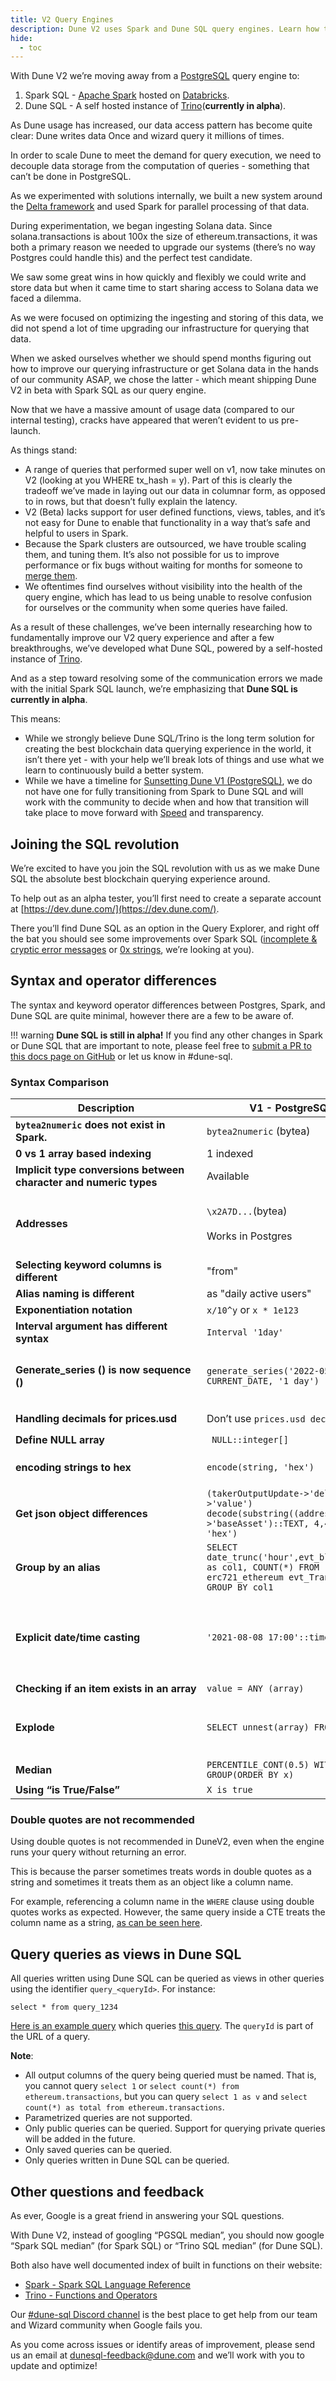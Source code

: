 ```yaml
---
title: V2 Query Engines
description: Dune V2 uses Spark and Dune SQL query engines. Learn how they work here!
hide:
  - toc
---
```


With Dune V2 we’re moving away from a [PostgreSQL](https://www.postgresql.org/) query engine to:

1. Spark SQL - [Apache Spark](https://www.databricks.com/glossary/what-is-apache-spark) hosted on [Databricks](https://docs.databricks.com/getting-started/introduction/index.html).
2. Dune SQL - A self hosted instance of [Trino](https://trino.io/)(**currently in alpha**). 

As Dune usage has increased, our data access pattern has become quite clear: Dune writes data Once and wizard query it millions of times.

In order to scale Dune to meet the demand for query execution, we need to decouple data storage from the computation of queries - something that can’t be done in PostgreSQL.

As we experimented with solutions internally, we built a new system around the [Delta framework](https://delta.io/) and used Spark for parallel processing of that data.

During experimentation, we began ingesting Solana data. Since solana.transactions is about 100x the size of ethereum.transactions, it was both a primary reason we needed to upgrade our systems (there’s no way Postgres could handle this) and the perfect test candidate.

We saw some great wins in how quickly and flexibly we could write and store data but when it came time to start sharing access to Solana data we faced a dilemma.

As we were focused on optimizing the ingesting and storing of this data, we did not spend a lot of time upgrading our infrastructure for querying that data.

When we asked ourselves whether we should spend months figuring out how to improve our querying infrastructure or get Solana data in the hands of our community ASAP, we chose the latter - which meant shipping Dune V2 in beta with Spark SQL as our query engine.

Now that we have a massive amount of usage data (compared to our internal testing), cracks have appeared that weren’t evident to us pre-launch.

As things stand:

* A range of queries that performed super well on v1, now take minutes on V2 (looking at you WHERE tx_hash = y). Part of this is clearly the tradeoff we’ve made in laying out our data in columnar form, as opposed to in rows, but that doesn’t fully explain the latency.
* V2 (Beta) lacks support for user defined functions, views, tables, and it’s not easy for Dune to enable that functionality in a way that’s safe and helpful to users in Spark.
* Because the Spark clusters are outsourced, we have trouble scaling them, and tuning them. It’s also not possible for us to improve performance or fix bugs without waiting for months for someone to [merge them](https://github.com/delta-io/delta/pull/1210).
* We oftentimes find ourselves without visibility into the health of the query engine, which has lead to us being unable to resolve confusion for ourselves or the community when some queries have failed.

As a result of these challenges, we’ve been internally researching how to fundamentally improve our V2 query experience and after a few breakthroughs, we’ve developed what Dune SQL, powered by a self-hosted instance of [Trino](https://trino.io/). 

And as a step toward resolving some of the communication errors we made with the initial Spark SQL launch, we’re emphasizing that **Dune SQL is currently in alpha**.

This means:

* While we strongly believe Dune SQL/Trino is the long term solution for creating the best blockchain data querying experience in the world, it isn’t there yet - with your help we’ll break lots of things and use what we learn to continuously build a better system.
* While we have a timeline for [Sunsetting Dune V1 (PostgreSQL)](../v1-sunsetting.md), we do not have one for fully transitioning from Spark to Dune SQL and will work with the community to decide when and how that transition will take place to move forward with [Speed](https://www.notion.so/Values-and-working-at-Dune-7efdcec2298a4913aaef8067b25820df#ffc480bf5c5e4e38a1c53d2fb9926e3e) and transparency.

## Joining the SQL revolution

We’re excited to have you join the SQL revolution with us as we make Dune SQL the absolute best blockchain querying experience around.

To help out as an alpha tester, you’ll first need to create a separate account at [https://dev.dune.com/](https://dev.dune.com/).

There you’ll find Dune SQL as an option in the Query Explorer, and right off the bat you should see some improvements over Spark SQL ([incomplete & cryptic error messages](https://dev.dune.com/queries/59553) or [0x strings](https://dev.dune.com/queries/59390), we’re looking at you).

## Syntax and operator differences

The syntax and keyword operator differences between Postgres, Spark, and Dune SQL are quite minimal, however there are a few to be aware of.

!!! warning
    **Dune SQL is still in alpha!** If you find any other changes in Spark or Dune SQL that are important to note, please feel free to [submit a PR to this docs page on GitHub](https://github.com/duneanalytics/docs/edit/master/docs/reference/dune-v2/query-engine.md) or let us know in #dune-sql.

### Syntax Comparison

| <div style="width:290px">**Description**</div> | **V1 - PostgreSQL** | **V2 - Spark SQL** | **V2 - Dune SQL** |
| --- | --- | --- | --- |
| **`bytea2numeric` does not exist in Spark.** | `bytea2numeric` (bytea) | `bytea2numeric_v2` (string) | `bytea2numeric` (string) |
| **0 vs 1 array based indexing** | 1 indexed | 0 indexed | 1 indexed |
| **Implicit type conversions between character and numeric types** | Available | Available | [Not available](https://trino.io/docs/current/functions/conversion.html) |
| **Addresses** | `\x2A7D...`(bytea)<br><br>Works in Postgres | `0x2a7d...` (string)<br><br>Has to be lowercase in Spark.<br><br>Can be done via `lower('0x2A7D...')` | `0x2a7d...` (Byte array) <br><br> No escape quotes should be used, and the literal does __not__ need to be lowercased. |
| **Selecting keyword columns is different** | "from" | \`from\` | "from" |
| **Alias naming is different** | as "daily active users" | as \`daily active user\` | as "daily active users" |
| **Exponentiation notation** | `x/10^y` or `x * 1e123` | `x*power(10,y)` or `x*1e123` | `x*power(10,y)` or `x * 1e123` |
| **Interval argument has different syntax** | `Interval '1day'` | `Interval '1 day'` | `Interval '1' day` |
| **Generate_series () is now sequence ()** | `generate_series('2022-05-15', CURRENT_DATE, '1 day')` | `explode(sequence(to_date('2022-01-01'), to_date('2022-02-01'), interval 1 day))` | `values(sequence(cast('2022-01-01' as date) - interval '7' day,cast('2022-02-01' as date),interval '1' day))`<br><br>Has a 10000 values limit. |
| **Handling decimals for prices.usd** | Don’t use `prices.usd decimals` | Replaced by `prices.tokens decimals` | Replaced by `tokens_[blockchain].erc20.decimals` |
| **Define NULL array** |` NULL::integer[]` | `CAST(NULL AS ARRAY&lt;int&gt;))` | `CAST(NULL AS ARRAY&lt;int&gt;))` |
| **encoding strings to hex** | `encode(string, 'hex')` | `hex(string)` | `hex(string)`<br><br>*available soon |
| **Get json object differences** | `(takerOutputUpdate->'deltaWei'->'value') decode(substring((addressSet->'baseAsset')::TEXT, 4,40), 'hex')` | `get_json_object(get_json_object(takerOutputUpdate,'\(.deltaWei'),'\).value')'0x'` | `json_query(json_query(takerOutputUpdate, 'lax $.deltaWei' omit quotes), 'lax $.value')` |
| **Group by an alias** | `SELECT date_trunc('hour',evt_block_time) as col1, COUNT(*) FROM erc721_ethereum evt_Transfer GROUP BY col1` | Same as PostgreSQL | `GROUP BY date_trunc('hour',evt_block_time)`Or: `GROUP BY 1, 2` |
| **Explicit date/time casting** | `'2021-08-08 17:00'::timestamp` | `cast('2021-08-08 17:00' as timestamp)` | `cast('2021-08-08 17:00' as timestamp)`<br><br>Or, `timestamp '2021-08-08 17:00'`<br><br>There are [many helper functions for casting to date/time types](https://trino.io/docs/current/functions/datetime.html?highlight=date), such as `date(‘2022-01-01’)` |
| **Checking if an item exists in an array** | `value = ANY (array)` | array_contains(array, value)` | `contains(array,value)` |
| **Explode** | `SELECT unnest(array) FROM table` | `SELECT explode(array) FROM table` | `SELECT vals.val FROM table1, unnest(arrayFromTable1) as vals(val)`<br><br>you have to use `unnest` with a `cross join`, as described in this [blog post](https://theleftjoin.com/how-to-explode-arrays-with-presto/). |
| **Median** | `PERCENTILE_CONT(0.5) WITHIN GROUP(ORDER BY x)` | `PERCENTILE_CONT(0.5) WITHIN GROUP(ORDER BY x)` | `approx_percentile(x, 0.5)` |
| **Using “is True/False”** | `X is true` | `X is true` | `X = true` |

### Double quotes are not recommended

Using double quotes is not recommended in DuneV2, even when the engine runs your query without returning an error.

This is because the parser sometimes treats words in double quotes as a string and sometimes it treats them as an object like a column name.

For example, referencing a column name in the `WHERE` clause using double quotes works as expected. However, the same query inside a CTE treats the column name as a string, [as can be seen here](https://dune.com/queries/1199604).

## Query queries as views in Dune SQL

All queries written using Dune SQL can be queried as views in other queries using the identifier `query_<queryId>`. For instance:
```
select * from query_1234
```
[Here is an example query](https://dune.com/queries/1746224) which queries [this query](https://dune.com/queries/1746191).
The `queryId` is part of the URL of a query.

**Note**:

- All output columns of the query being queried must be named. That is, you cannot query `select 1` or `select count(*) from ethereum.transactions`, but you can query `select 1 as v` and `select count(*) as total from ethereum.transactions`.
- Parametrized queries are not supported.
- Only public queries can be queried. Support for querying private queries will be added in the future.
- Only saved queries can be queried.
- Only queries written in Dune SQL can be queried.

## Other questions and feedback

As ever, Google is a great friend in answering your SQL questions.

With Dune V2, instead of googling “PGSQL median”, you should now google “Spark SQL median” (for Spark SQL) or “Trino SQL median” (for Dune SQL). 

Both also have well documented index of built in functions on their website:

* [Spark - Spark SQL Language Reference](https://spark.apache.org/docs/latest/sql-programming-guide.html)
* [Trino - Functions and Operators](https://trino.io/docs/current/functions.html)

Our [#dune-sql Discord channel](https://discord.com/channels/757637422384283659/1051871389432422491) is the best place to get help from our team and Wizard community when Google fails you.

As you come across issues or identify areas of improvement, please send us an email at [dunesql-feedback@dune.com](mailto:dunesql-feedback@dune.com) and we’ll work with you to update and optimize!

